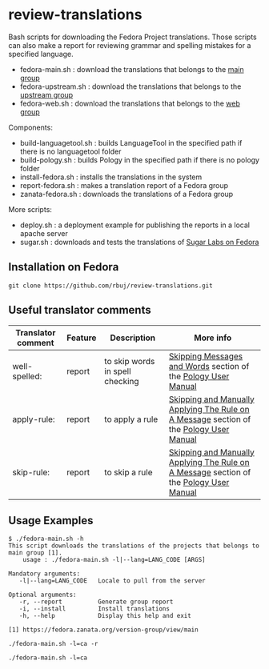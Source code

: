 # review-translations

Bash scripts for downloading the Fedora Project translations. Those scripts can also make a report for reviewing grammar and spelling mistakes for a specified language.
* fedora-main.sh : download the translations that belongs to the [main group](https://fedora.zanata.org/version-group/view/main)
* fedora-upstream.sh : download the translations that belongs to the [upstream group](https://fedora.zanata.org/version-group/view/upstream)
* fedora-web.sh : download the translations that belongs to the [web group](https://fedora.zanata.org/version-group/view/web)

Components:
* build-languagetool.sh : builds LanguageTool in the specified path if there is no languagetool folder
* build-pology.sh : builds Pology in the specified path if there is no pology folder
* install-fedora.sh : installs the translations in the system
* report-fedora.sh : makes a translation report of a Fedora group
* zanata-fedora.sh : downloads the translations of a Fedora group

More scripts:
* deploy.sh : a deployment example for publishing the reports in a local apache server
* sugar.sh : downloads and tests the translations of [Sugar Labs on Fedora](https://spins.fedoraproject.org/soas/)

Installation on Fedora
----------------------

```
git clone https://github.com/rbuj/review-translations.git
```

Useful translator comments
--------------------------
| Translator comment  | Feature | Description | More info  |
| ------------------- | ------- | ----------- | ---------- |
| well-spelled:       | report  | to skip words in spell checking | [Skipping Messages and Words](http://pology.nedohodnik.net//doc/user/en_US/index-mono.html#sec-lgspskip) section of the [Pology User Manual](http://pology.nedohodnik.net//doc/user/en_US/index-mono.html) |
| apply-rule:         | report  | to apply a rule | [Skipping and Manually Applying The Rule on A Message](http://pology.nedohodnik.net//doc/user/en_US/index-mono.html) section of the [Pology User Manual](http://pology.nedohodnik.net//doc/user/en_US/index-mono.html) |
| skip-rule:          | report  | to skip a rule | [Skipping and Manually Applying The Rule on A Message](http://pology.nedohodnik.net//doc/user/en_US/index-mono.html) section of the [Pology User Manual](http://pology.nedohodnik.net//doc/user/en_US/index-mono.html) |

Usage Examples
--------------

```
$ ./fedora-main.sh -h
This script downloads the translations of the projects that belongs to main group [1].
    usage : ./fedora-main.sh -l|--lang=LANG_CODE [ARGS]

Mandatory arguments:
   -l|--lang=LANG_CODE   Locale to pull from the server

Optional arguments:
   -r, --report          Generate group report
   -i, --install         Install translations
   -h, --help            Display this help and exit

[1] https://fedora.zanata.org/version-group/view/main
```


```
./fedora-main.sh -l=ca -r
```


```
./fedora-main.sh -l=ca
```

